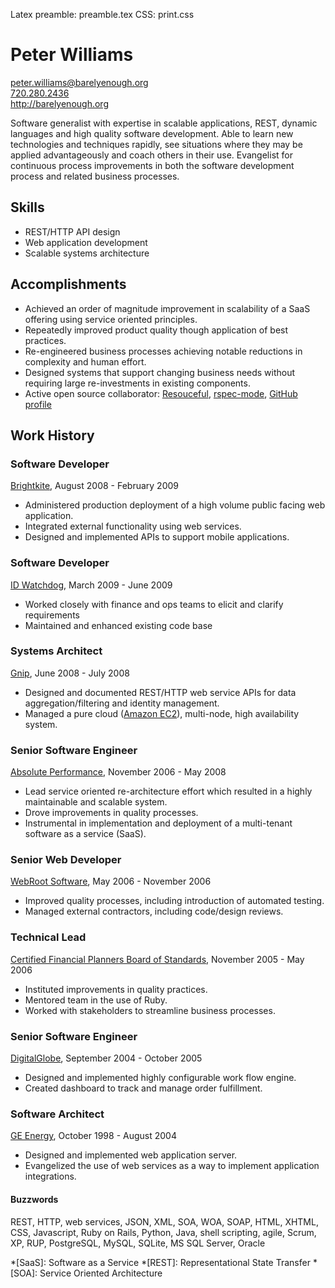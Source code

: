 Latex preamble: preamble.tex
CSS: print.css

Peter Williams
==============

[peter.williams@barelyenough.org](mailto:peter.williams@barelyenough.org)  
[720.280.2436](tel:+1.720.280.2436)  
<http://barelyenough.org>

Software generalist with expertise in scalable applications, REST,
dynamic languages and high quality software development.  Able to
learn new technologies and techniques rapidly, see situations where
they may be applied advantageously and coach others in their use.
Evangelist for continuous process improvements in both the software
development process and related business processes.

Skills
-------
 
 * REST/HTTP API design
 * Web application development
 * Scalable systems architecture

Accomplishments
---------------

 * Achieved an order of magnitude improvement in scalability of a SaaS
   offering using service oriented principles.
 * Repeatedly improved product quality though application of best
   practices.
 * Re-engineered business processes achieving notable reductions in
   complexity and human effort.
 * Designed systems that support changing business needs
   without requiring large re-investments in existing components.
 * Active open source collaborator: [Resouceful](http://github.com/paul/resourceful/tree/master),
   [rspec-mode](http://pezra.barelyenough.org/projects/rspec-mode), [GitHub profile](http://github.com/pezra)

Work History
------------

### Software Developer
[Brightkite](http://brightkite.com), August 2008 - February 2009

 * Administered production deployment of a high volume public facing web
   application.
 * Integrated external functionality using web services.
 * Designed and implemented APIs to support mobile applications.

### Software Developer
[ID Watchdog](http://idwatchdog.com), March 2009 - June 2009

 * Worked closely with finance and ops teams to elicit and clarify
   requirements
 * Maintained and enhanced existing code base

### Systems Architect
[Gnip](http://gnipcentral.com), June 2008 - July 2008

 * Designed and documented REST/HTTP web service APIs for data
   aggregation/filtering and identity management.
 * Managed a pure cloud ([Amazon EC2](http://www.amazon.com/gp/browse.html?node=201590011)),
   multi-node, high availability system.

### Senior Software Engineer  
[Absolute Performance](http://www.absolute-performance.com/), November 2006 - May 2008

 * Lead service oriented re-architecture effort which resulted in a
   highly maintainable and scalable system.
 * Drove improvements in quality processes.
 * Instrumental in implementation and deployment of a multi-tenant
   software as a service (SaaS).

### Senior Web Developer  
[WebRoot Software](http://webroot.com), May 2006  - November 2006

 * Improved quality processes, including introduction of automated
   testing.
 * Managed external contractors, including code/design reviews.

### Technical Lead  
[Certified Financial Planners Board of Standards](http://www.cfp.net/), November 2005 - May 2006

 * Instituted improvements in quality practices.
 * Mentored team in the use of Ruby.
 * Worked with stakeholders to streamline business processes.

### Senior Software Engineer  
[DigitalGlobe](http://digitalglobe.com/), September 2004 - October 2005

 * Designed and implemented highly configurable work flow engine.
 * Created dashboard to track and manage order fulfillment. 

### Software Architect  
[GE Energy](http://www.gepower.com/), October 1998 - August 2004

 * Designed and implemented web application server.
 * Evangelized the use of web services as a way to implement
   application integrations.


#### Buzzwords

REST, HTTP, web services, JSON, XML, SOA, WOA, SOAP, HTML, XHTML, CSS,
Javascript, Ruby on Rails, Python, Java, shell scripting, agile,
Scrum, XP, RUP, PostgreSQL, MySQL, SQLite, MS SQL Server, Oracle

*[SaaS]: Software as a Service
*[REST]: Representational State Transfer
*[SOA]: Service Oriented Architecture

[Magik]: http://en.wikipedia.org/wiki/Magik_(programming_language)


